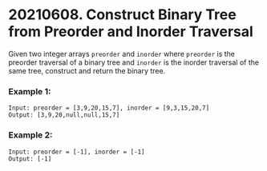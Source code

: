 # 20210608. Construct Binary Tree from Preorder and Inorder Traversal
Given two integer arrays `preorder` and `inorder` where `preorder` is the preorder traversal of a binary tree and `inorder` is the inorder traversal of the same tree, construct and return the binary tree.

### Example 1:
```
Input: preorder = [3,9,20,15,7], inorder = [9,3,15,20,7]
Output: [3,9,20,null,null,15,7]
```

### Example 2:
```
Input: preorder = [-1], inorder = [-1]
Output: [-1]
```